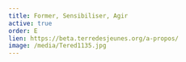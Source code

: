```yaml
---
title: Former, Sensibiliser, Agir
active: true
order: E
lien: https://beta.terredesjeunes.org/a-propos/
image: /media/Tered1135.jpg
---
```

